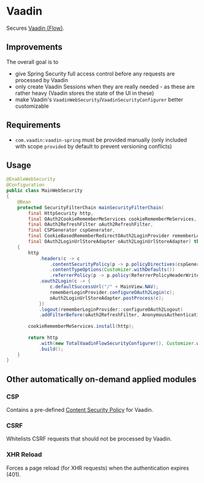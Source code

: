 # Vaadin

Secures [Vaadin (Flow)](https://github.com/vaadin/platform).

## Improvements

The overall goal is to
* give Spring Security full access control before any requests are processed by Vaadin
* only create Vaadin Sessions when they are really needed - as these are rather heavy (Vaadin stores the state of the UI in these)
* make Vaadin's ``VaadinWebSecurity``/``VaadinSecurityConfigurer`` better customizable

## Requirements

* ``com.vaadin:vaadin-spring`` must be provided manually (only included with scope ``provided`` by default to prevent versioning conflicts)

## Usage

```java
@EnableWebSecurity
@Configuration
public class MainWebSecurity
{
    @Bean
    protected SecurityFilterChain mainSecurityFilterChain(
        final HttpSecurity http,
        final OAuth2CookieRememberMeServices cookieRememberMeServices,
        final OAuth2RefreshFilter oAuth2RefreshFilter,
        final CSPGenerator cspGenerator,
        final CookieBasedRememberRedirectOAuth2LoginProvider rememberLoginProvider,
        final OAuth2LoginUrlStoreAdapter oAuth2LoginUrlStoreAdapter) throws Exception
    {
        http
            .headers(c -> c
                .contentSecurityPolicy(p -> p.policyDirectives(cspGenerator.buildCSP()))
                .contentTypeOptions(Customizer.withDefaults())
                .referrerPolicy(p -> p.policy(ReferrerPolicyHeaderWriter.ReferrerPolicy.SAME_ORIGIN)))
            .oauth2Login(c -> {
                c.defaultSuccessUrl("/" + MainView.NAV);
                rememberLoginProvider.configureOAuth2Login(c);
                oAuth2LoginUrlStoreAdapter.postProcess(c);
            })
            .logout(rememberLoginProvider::configureOAuth2Logout)
            .addFilterBefore(oAuth2RefreshFilter, AnonymousAuthenticationFilter.class);
        
        cookieRememberMeServices.install(http);
        
        return http
            .with(new TotalVaadinFlowSecurityConfigurer(), Customizer.withDefaults())
            .build();
    }
}
```

## Other automatically on-demand applied modules

### CSP

Contains a pre-defined [Content Security Policy](../csp/) for Vaadin.

### CSRF

Whitelists CSRF requests that should not be processed by Vaadin.

### XHR Reload

Forces a page reload (for XHR requests) when the authentication expires (401).
